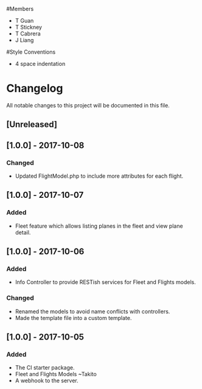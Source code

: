 #Members
- T Guan
- T Stickney
- T Cabrera
- J Liang

#Style Conventions
- 4 space indentation


# Changelog
All notable changes to this project will be documented in this file.

## [Unreleased]

## [1.0.0] - 2017-10-08
### Changed
- Updated FlightModel.php to include more attributes for each flight.

## [1.0.0] - 2017-10-07
### Added
 - Fleet feature which allows listing planes in the fleet and view plane detail.

## [1.0.0] - 2017-10-06
### Added
 - Info Controller to provide RESTish services for Fleet and Flights models.
 
### Changed
- Renamed the models to avoid name conflicts with controllers. 
- Made the template file into a custom template.


## [1.0.0] - 2017-10-05
### Added
- The CI starter package.
- Fleet and Flights Models ~Takito
- A webhook to the server.
